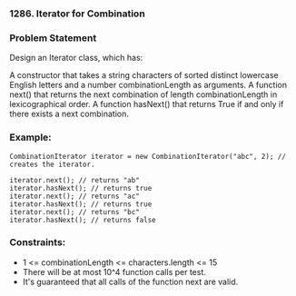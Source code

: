 ### 1286. Iterator for Combination

### Problem Statement
Design an Iterator class, which has:

A constructor that takes a string characters of sorted distinct lowercase English letters and a number combinationLength as arguments.
A function next() that returns the next combination of length combinationLength in lexicographical order.
A function hasNext() that returns True if and only if there exists a next combination.
 

### Example:
```
CombinationIterator iterator = new CombinationIterator("abc", 2); // creates the iterator.

iterator.next(); // returns "ab"
iterator.hasNext(); // returns true
iterator.next(); // returns "ac"
iterator.hasNext(); // returns true
iterator.next(); // returns "bc"
iterator.hasNext(); // returns false
```

### Constraints:

* 1 <= combinationLength <= characters.length <= 15
* There will be at most 10^4 function calls per test.
* It's guaranteed that all calls of the function next are valid.